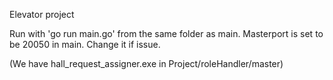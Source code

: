 Elevator project

Run with 'go run main.go' from the same folder as main. 
Masterport is set to be 20050 in main. Change it if issue.

(We have hall_request_assigner.exe in Project/roleHandler/master)
